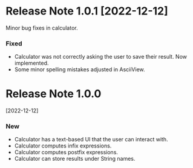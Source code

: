# Release Note 1.0.1 [2022-12-12]

Minor bug fixes in calculator.

### Fixed

- Calculator was not correctly asking the user to save their result. Now implemented.
- Some minor spelling mistakes adjusted in AsciiView.

# Release Note 1.0.0 
[2022-12-12]

### New

- Calculator has a text-based UI that the user can interact with.
- Calculator computes infix expressions.
- Calculator computes postfix expressions.
- Calculator can store results under String names.
